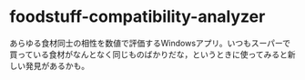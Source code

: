 # foodstuff-compatibility-analyzer
あらゆる食材同士の相性を数値で評価するWindowsアプリ。いつもスーパーで買っている食材がなんとなく同じものばかりだな，というときに使ってみると新しい発見があるかも。
